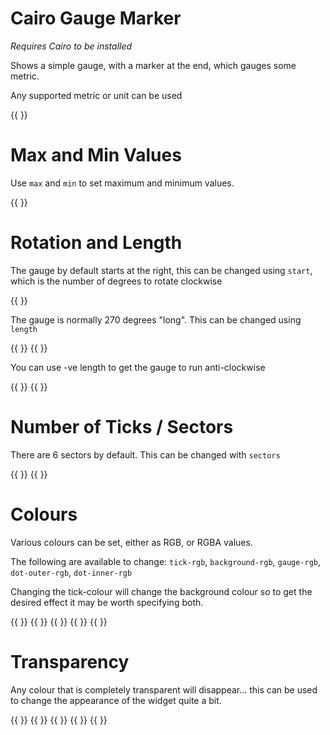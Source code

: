 
# Cairo Gauge Marker

_Requires Cairo to be installed_

Shows a simple gauge, with a marker at the end, which gauges some metric.

Any supported metric or unit can be used

{{ <component type="cairo-gauge-marker" metric="speed" units="mph" /> }}

# Max and Min Values

Use `max` and `min` to set maximum and minimum values.

{{ <component type="cairo-gauge-marker" metric="speed" units="mph" max="3" /> }}

# Rotation and Length

The gauge by default starts at the right, this can be changed using `start`, which is the number of degrees to rotate clockwise

{{ <component type="cairo-gauge-marker" metric="speed" units="mph" max="3" start="90"/> }}

The gauge is normally 270 degrees "long". This can be changed using `length`

{{ <component type="cairo-gauge-marker" metric="speed" units="mph" max="3" length="90" /> }}
{{ <component type="cairo-gauge-marker" metric="speed" units="mph" max="3" length="180" /> }}

You can use -ve length to get the gauge to run anti-clockwise

{{ <component type="cairo-gauge-marker" metric="speed" units="mph" max="3" length="-90" /> }}
{{ <component type="cairo-gauge-marker" metric="speed" units="mph" max="3" length="-180" /> }}

# Number of Ticks / Sectors

There are 6 sectors by default. This can be changed with `sectors`

{{ <component type="cairo-gauge-marker" metric="speed" units="mph" max="3" length="90" sectors="2" /> }}
{{ <component type="cairo-gauge-marker" metric="speed" units="mph" max="3" length="180" sectors="3" /> }}

# Colours

Various colours can be set, either as RGB, or RGBA values.

The following are available to change: `tick-rgb`, `background-rgb`, `gauge-rgb`, `dot-outer-rgb`, `dot-inner-rgb`

Changing the tick-colour will change the background colour so to get the desired effect it may be worth specifying both.

{{ <component type="cairo-gauge-marker" metric="speed" units="mph" max="3" tick-rgb="255,0,0"/> }}
{{ <component type="cairo-gauge-marker" metric="speed" units="mph" max="3" background-rgb="255,0,0,100"/> }}
{{ <component type="cairo-gauge-marker" metric="speed" units="mph" max="3" gauge-rgb="255,0,0" /> }}
{{ <component type="cairo-gauge-marker" metric="speed" units="mph" max="3" dot-outer-rgb="255,0,0" /> }}
{{ <component type="cairo-gauge-marker" metric="speed" units="mph" max="3" dot-inner-rgb="255,0,0,128" /> }}

# Transparency

Any colour that is completely transparent will disappear... this can be used to change the appearance of the widget quite a bit.

{{ <component type="cairo-gauge-marker" metric="speed" units="mph" max="3" background-rgb="0,0,0,0"/> }}
{{ <component type="cairo-gauge-marker" metric="speed" units="mph" max="3" tick-rgb="0,0,0,0"/> }}
{{ <component type="cairo-gauge-marker" metric="speed" units="mph" max="3" gauge-rgb="0,0,0,0"/> }}
{{ <component type="cairo-gauge-marker" metric="speed" units="mph" max="3" dot-inner-rgb="0,0,0,0"/> }}
{{ <component type="cairo-gauge-marker" metric="speed" units="mph" max="3" dot-outer-rgb="0,0,0,0"/> }}
